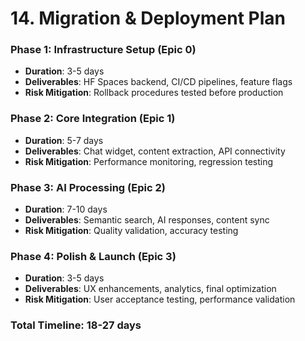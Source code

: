 # 14. Migration & Deployment Plan

### Phase 1: Infrastructure Setup (Epic 0)
- **Duration**: 3-5 days
- **Deliverables**: HF Spaces backend, CI/CD pipelines, feature flags
- **Risk Mitigation**: Rollback procedures tested before production

### Phase 2: Core Integration (Epic 1)
- **Duration**: 5-7 days
- **Deliverables**: Chat widget, content extraction, API connectivity
- **Risk Mitigation**: Performance monitoring, regression testing

### Phase 3: AI Processing (Epic 2)
- **Duration**: 7-10 days
- **Deliverables**: Semantic search, AI responses, content sync
- **Risk Mitigation**: Quality validation, accuracy testing

### Phase 4: Polish & Launch (Epic 3)
- **Duration**: 3-5 days
- **Deliverables**: UX enhancements, analytics, final optimization
- **Risk Mitigation**: User acceptance testing, performance validation

### Total Timeline: 18-27 days
